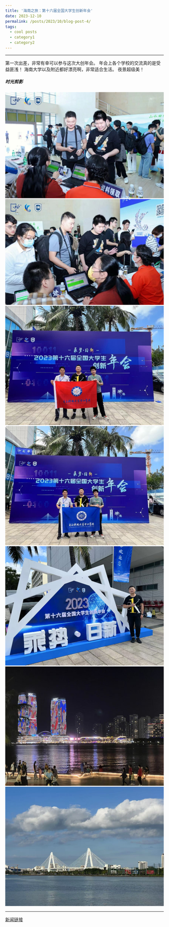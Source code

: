 ```yaml
---
title: '海南之旅：第十六届全国大学生创新年会'
date: 2023-12-10
permalink: /posts/2023/10/blog-post-4/
tags:
  - cool posts
  - category1
  - category2
---
```


---

第一次出差，非常有幸可以参与这次大创年会。
年会上各个学校的交流真的是受益匪浅！
海南大学以及附近都好漂亮啊，非常适合生活。
夜景超级美！

##### 时光剪影

![这是图片](/images/HN1.jpg)
![这是图片](/images/HN2.jpg)
![这是图片](/images/HN3.jpg)
![这是图片](/images/HN4.jpg)
![这是图片](/images/HN5.jpg)
![这是图片](/images/HN6.jpg)
![这是图片](/images/HN7.jpg)

---

[新闻链接](https://www.zsc.edu.cn/newscenter/xxyw/1hhc13hvnartb.shtml)